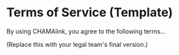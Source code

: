 # Terms of Service (Template)

By using CHAMAlink, you agree to the following terms...

(Replace this with your legal team's final version.)
